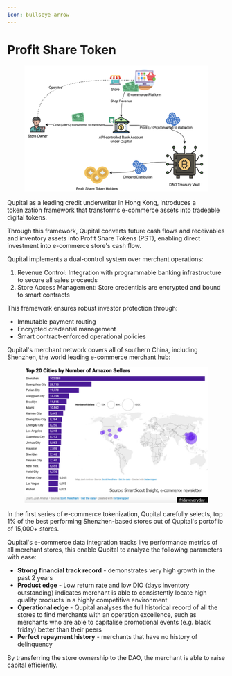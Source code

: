```yaml
---
icon: bullseye-arrow
---
```


# Profit Share Token

<figure><img src=".gitbook/assets/image (21).png" alt="" width="563"><figcaption></figcaption></figure>

Qupital as a leading credit underwriter in Hong Kong, introduces a tokenization framework that transforms e-commerce assets into tradeable digital tokens.&#x20;

Through this framework, Qupital converts future cash flows and receivables and inventory assets into Profit Share Tokens (PST), enabling direct investment into e-commerce store's cash flow.

Qupital implements a dual-control system over merchant operations:

1. Revenue Control: Integration with programmable banking infrastructure to secure all sales proceeds
2. Store Access Management: Store credentials are encrypted and bound to smart contracts

This framework ensures robust investor protection through:

* Immutable payment routing
* Encrypted credential management
* Smart contract-enforced operational policies

Qupital's merchant network covers all of southern China, including Shenzhen, the world leading e-commerce merchant hub:

<figure><img src=".gitbook/assets/image (1).png" alt="" width="563"><figcaption></figcaption></figure>

In the first series of e-commerce tokenization, Qupital carefully selects, top 1% of the best performing Shenzhen-based stores out of Qupital's portoflio of 15,000+ stores.

Qupital's e-commerce data integration tracks live performance metrics of all merchant stores, this enable Qupital to analyze the following parameters with ease:

* **Strong financial track record** - demonstrates very high growth in the past 2 years
* **Product edge** - Low return rate and low DIO (days inventory outstanding) indicates merchant is able to consistently locate high quality products in a highly competitive environment
* **Operational edge** - Qupital analyses the full historical record of all the stores to find merchants with an operation excellence, such as merchants who are able to capitalise promotional events (e.g. black friday) better than their peers
* **Perfect repayment history** - merchants that have no history of delinquency

By transferring the store ownership to the DAO, the merchant is able to raise capital efficiently.
